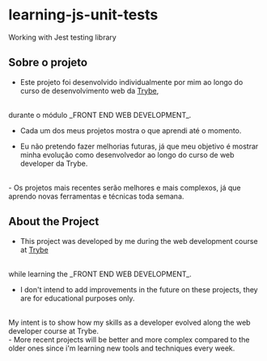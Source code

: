 # learning-js-unit-tests
Working with Jest testing library

## Sobre o projeto

- Este projeto foi desenvolvido individualmente por mim ao longo do curso de desenvolvimento web da [Trybe](https://www.betrybe.com/?utm_source=trybe.com.br),
<br> 
durante o módulo _FRONT END WEB DEVELOPMENT_.

- Cada um dos meus projetos mostra o que aprendi até o momento.

- Eu não pretendo fazer melhorias futuras, já que meu objetivo é mostrar minha evolução como desenvolvedor ao longo do curso de web developer da Trybe.
<br>
- Os projetos mais recentes serão melhores e mais complexos, já que aprendo novas ferramentas e técnicas toda semana.

## About the Project

- This project was developed by me during the web development course at [Trybe](https://www.betrybe.com/?utm_source=trybe.com.br)
<br>
while learning the _FRONT END WEB DEVELOPMENT_.

- I don't intend to add improvements in the future on these projects, they are for educational purposes only.
<br>
My intent is to show how my skills as a developer evolved along the web developer course at Trybe.
<br>
- More recent projects will be better and more complex compared to the older ones since i'm learning new tools and techniques every week.
